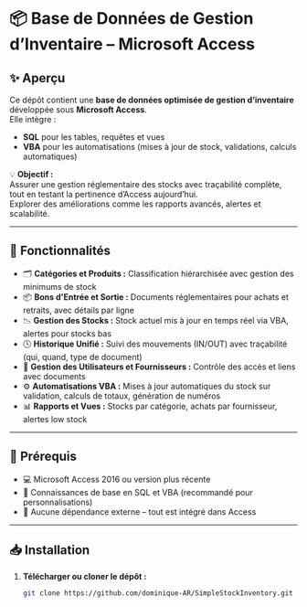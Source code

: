 # 📦 Base de Données de Gestion d’Inventaire – Microsoft Access

## ✨ Aperçu
Ce dépôt contient une **base de données optimisée de gestion d’inventaire** développée sous **Microsoft Access**.  
Elle intègre :

- **SQL** pour les tables, requêtes et vues  
- **VBA** pour les automatisations (mises à jour de stock, validations, calculs automatiques)

💡 **Objectif :**  
Assurer une gestion réglementaire des stocks avec traçabilité complète, tout en testant la pertinence d’Access aujourd’hui.  
Explorer des améliorations comme les rapports avancés, alertes et scalabilité.

---

## 🌟 Fonctionnalités

- 🗂️ **Catégories et Produits :** Classification hiérarchisée avec gestion des minimums de stock  
- 📦 **Bons d'Entrée et Sortie :** Documents réglementaires pour achats et retraits, avec détails par ligne  
- 📉 **Gestion des Stocks :** Stock actuel mis à jour en temps réel via VBA, alertes pour stocks bas  
- 🕓 **Historique Unifié :** Suivi des mouvements (IN/OUT) avec traçabilité (qui, quand, type de document)  
- 👥 **Gestion des Utilisateurs et Fournisseurs :** Contrôle des accès et liens avec documents  
- ⚙️ **Automatisations VBA :** Mises à jour automatiques du stock sur validation, calculs de totaux, génération de numéros  
- 📊 **Rapports et Vues :** Stocks par catégorie, achats par fournisseur, alertes low stock  

---

## 🔧 Prérequis

- 💻 Microsoft Access 2016 ou version plus récente  
- 🧠 Connaissances de base en SQL et VBA (recommandé pour personnalisations)  
- 🚫 Aucune dépendance externe – tout est intégré dans Access  

---

## 📥 Installation

1. **Télécharger ou cloner le dépôt :**
   ```bash
   git clone https://github.com/dominique-AR/SimpleStockInventory.git


